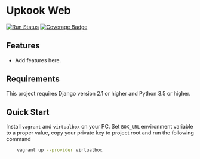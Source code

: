 # Upkook Web

[![Run Status](https://api.shippable.com/projects/5c1fb93687b5930700bd97dc/badge?branch=master)]()
[![Coverage Badge](https://api.shippable.com/projects/5c1fb93687b5930700bd97dc/coverageBadge?branch=develop)]()

## Features

 - Add features here.

## Requirements

This project requires Django version 2.1 or higher and Python 3.5 or higher.

## Quick Start

Install ``vagrant`` and ``virtualbox`` on your PC. Set ``BOX_URL`` environment
variable to a proper value, copy your private key to project root and
run the following command

```bash
    vagrant up --provider virtualbox
```
